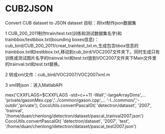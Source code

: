 # CUB2JSON
Convert CUB dataset to JSON dataset
目标：将txt制作json数据集

1 CUB_200_2011制作train/test.txt(训练和测试数据集名字)和trainbbox/testbbox.txt(bounding boxes信息)：cub_bird/CUB_200_2011/creat_traintest_txt.m,生成包含bbox信息的trainbbox.txt和testbbox.txt,移动到cub_bird/VOC2007文件夹下。同时生成只有训练或测试图片名字的trainval.txt和test.txt放到VOC2007文件夹下Main文件里的trainval.txt和test.txt替换。

2 转成xml文件：cub_bird/VOC2007/VOC2007xml.m

3 xml转json：进入MatlabAPI

mex('CXXFLAGS=\$CXXFLAGS -std=c++11 -Wall','-largeArrayDims',...
    'private/gasonMex.cpp','../common/gason.cpp',...
     '-I../common/','-outdir','private');
CocoUtils.convertPascalGt( 'detectron/dataset', '2007', 'trainval', '/home/duan/chenlong/detectron/dataset/pascal_trainval2007.json')
CocoUtils.convertPascalGt( 'detectron/dataset', '2007', 'test', '/home/duan/chenlong/detectron/dataset/pascal_test2007.json')
